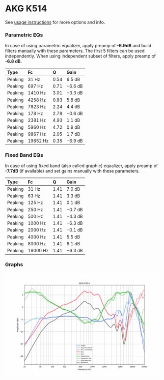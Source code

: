 # AKG K514
See [usage instructions](https://github.com/jaakkopasanen/AutoEq#usage) for more options and info.

### Parametric EQs
In case of using parametric equalizer, apply preamp of **-6.9dB** and build filters manually
with these parameters. The first 5 filters can be used independently.
When using independent subset of filters, apply preamp of **-6.8 dB**.

| Type    | Fc       |    Q | Gain    |
|:--------|:---------|:-----|:--------|
| Peaking | 31 Hz    | 0.54 | 6.5 dB  |
| Peaking | 697 Hz   | 0.71 | -6.6 dB |
| Peaking | 1410 Hz  | 3.01 | -3.3 dB |
| Peaking | 4258 Hz  | 0.83 | 5.8 dB  |
| Peaking | 7823 Hz  | 2.24 | 4.4 dB  |
| Peaking | 178 Hz   | 2.78 | -0.6 dB |
| Peaking | 2381 Hz  | 4.93 | 1.1 dB  |
| Peaking | 5960 Hz  | 4.72 | 0.9 dB  |
| Peaking | 9867 Hz  | 2.05 | 1.7 dB  |
| Peaking | 19652 Hz | 0.35 | -6.9 dB |

### Fixed Band EQs
In case of using fixed band (also called graphic) equalizer, apply preamp of **-7.7dB**
(if available) and set gains manually with these parameters.

| Type    | Fc       |    Q | Gain    |
|:--------|:---------|:-----|:--------|
| Peaking | 31 Hz    | 1.41 | 7.0 dB  |
| Peaking | 63 Hz    | 1.41 | 3.3 dB  |
| Peaking | 125 Hz   | 1.41 | 0.1 dB  |
| Peaking | 250 Hz   | 1.41 | -0.7 dB |
| Peaking | 500 Hz   | 1.41 | -4.3 dB |
| Peaking | 1000 Hz  | 1.41 | -6.3 dB |
| Peaking | 2000 Hz  | 1.41 | -0.1 dB |
| Peaking | 4000 Hz  | 1.41 | 5.5 dB  |
| Peaking | 8000 Hz  | 1.41 | 6.1 dB  |
| Peaking | 16000 Hz | 1.41 | -6.3 dB |

### Graphs
![](./AKG%20K514.png)